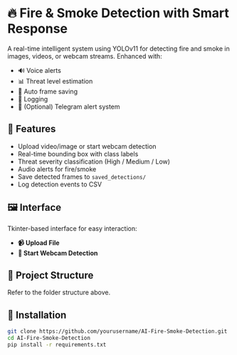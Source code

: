 # 🔥 Fire & Smoke Detection with Smart Response

A real-time intelligent system using YOLOv11 for detecting fire and smoke in images, videos, or webcam streams. Enhanced with:
- 🔊 Voice alerts
- 📊 Threat level estimation
- 📁 Auto frame saving
- 📝 Logging
- 📲 (Optional) Telegram alert system

## 🚀 Features
- Upload video/image or start webcam detection
- Real-time bounding box with class labels
- Threat severity classification (High / Medium / Low)
- Audio alerts for fire/smoke
- Save detected frames to `saved_detections/`
- Log detection events to CSV

## 🖼 Interface
Tkinter-based interface for easy interaction:

- **📹 Upload File**
- **🎥 Start Webcam Detection**

## 📁 Project Structure

Refer to the folder structure above.

## 🔧 Installation

```bash
git clone https://github.com/yourusername/AI-Fire-Smoke-Detection.git
cd AI-Fire-Smoke-Detection
pip install -r requirements.txt

